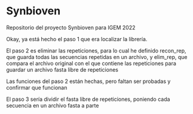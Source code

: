 # Synbioven
Repositorio del proyecto Synbioven para IGEM 2022

Okay, ya está hecho el paso 1 que era localizar la librería.

El paso 2 es eliminar las repeticiones, para lo cual he definido recon_rep, que guarda todas las secuencias repetidas en un archivo, y elim_rep, que compara el archivo original con el que contiene las repeticiones para guardar un archivo fasta libre de repeticiones

Las funciones del paso 2 están hechas, pero faltan ser probadas y confirmar que funcionan

El paso 3 sería dividir el fasta libre de repeticiones, poniendo cada secuencia en un archivo fasta a parte
